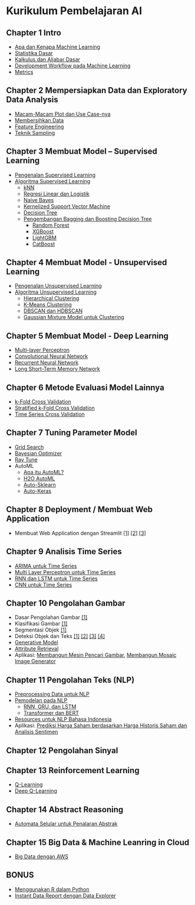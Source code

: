 # Kurikulum Pembelajaran AI

## Chapter 1 Intro
+ [Apa dan Kenapa Machine Learning](#)
+ [Statistika Dasar](#)
+ [Kalkulus dan Aljabar Dasar](#)
+ [Development Workflow pada Machine Learning](#)
+ [Metrics](#)

## Chapter 2 Mempersiapkan Data dan Exploratory Data Analysis
+ [Macam-Macam Plot dan Use Case-nya](#)
+ [Membersihkan Data](#)
+ [Feature Engineering](#)
+ [Teknik Sampling](#)

## Chapter 3 Membuat Model – Supervised Learning
+ [Pengenalan Supervised Learning](#)
+ [Algoritma Supervised Learning](#)
  + [kNN](#)
  + [Regresi Linear dan Logistik](#)
  + [Naive Bayes](#)
  + [Kernelized Support Vector Machine](#)
  + [Decision Tree](#)
  + [Pengembangan Bagging dan Boosting Decision Tree](#)
    + [Random Forest](#)
    + [XGBoost](#)
    + [LightGBM](#)
    + [CatBoost](#)

## Chapter 4 Membuat Model - Unsupervised Learning
+ [Pengenalan Unsupervised Learning](#)
+ [Algoritma Unsupervised Learning](#)
  + [Hierarchical Clustering](#)
  + [K-Means Clustering](#)
  + [DBSCAN dan HDBSCAN](#)
  + [Gaussian Mixture Model untuk Clustering](#)

## Chapter 5 Membuat Model - Deep Learning
+ [Multi-layer Perceptron](#)
+ [Convolutional Neural Network](#)
+ [Recurrent Neural Network](#)
+ [Long Short-Term Memory Network](#)

## Chapter 6 Metode Evaluasi Model Lainnya
+ [k-Fold Cross Validation](#)
+ [Stratified k-Fold Cross Validation](#)
+ [Time Series Cross Validation](#)

## Chapter 7 Tuning Parameter Model
+ [Grid Search](#)
+ [Bayesian Optimizer](#)
+ [Ray Tune](https://docs.ray.io/en/ray-0.3.1/tune.html)
+ AutoML
  + [Apa itu AutoML?](https://towardsdatascience.com/whats-auto-ml-b457d2710f9d)
  + [H2O AutoML](http://docs.h2o.ai/h2o/latest-stable/h2o-docs/automl.html)
  + [Auto-Sklearn](https://automl.github.io/auto-sklearn/master/)
  + [Auto-Keras](https://autokeras.com/)

## Chapter 8 Deployment / Membuat Web Application
+ Membuat Web Application dengan Streamlit [[1]](https://towardsdatascience.com/quickly-build-and-deploy-an-application-with-streamlit-988ca08c7e83) [[2]](https://towardsdatascience.com/streamlit-101-an-in-depth-introduction-fc8aad9492f2) [[3]](https://towardsdatascience.com/how-to-deploy-a-streamlit-app-using-an-amazon-free-ec2-instance-416a41f69dc3)

## Chapter 9 Analisis Time Series
+ [ARIMA untuk Time Series]()
+ [Multi Layer Perceptron untuk Time Series]()
+ [RNN dan LSTM untuk Time Series]()
+ [CNN untuk Time Series]()

## Chapter 10 Pengolahan Gambar
+ Dasar Pengolahan Gambar [[1]](https://piratefsh.github.io/image-processing-101/)
+ Klasifikasi Gambar [[1]](http://www.csre.iitb.ac.in/~avikb/GNR401/DIP/DIP_401_lecture_7.pdf)
+ Segmentasi Objek [[1]](https://arxiv.org/ftp/arxiv/papers/1707/1707.02051.pdf)
+ Deteksi Objek dan Teks [[1]](https://heartbeat.fritz.ai/introduction-to-basic-object-detection-algorithms-b77295a95a63?gi=8b32ac2b1e0e) [[2]](https://towardsdatascience.com/r-cnn-fast-r-cnn-faster-r-cnn-yolo-object-detection-algorithms-36d53571365e) [[3]](https://www.learnopencv.com/histogram-of-oriented-gradients/) [[4]](https://www.pyimagesearch.com/2018/11/12/yolo-object-detection-with-opencv/)
+ [Generative Model]()
+ [Attribute Retrieval]()
+ Aplikasi: [Membangun Mesin Pencari Gambar](https://www.pyimagesearch.com/2014/01/27/hobbits-and-histograms-a-how-to-guide-to-building-your-first-image-search-engine-in-python/), [Membangun Mosaic Image Generator](https://github.com/louisowen6/Mosaic_Image)

## Chapter 11 Pengolahan Teks (NLP)
+ [Preprocessing Data untuk NLP](https://github.com/JMLcommunity/Kurikulum-AI/blob/master/NLP/Preprocessing%20NLP.md)
+ [Pemodelan pada NLP](https://github.com/JMLcommunity/Kurikulum-AI/tree/master/NLP)
  + [RNN, GRU, dan LSTM](https://github.com/JMLcommunity/Kurikulum-AI/blob/master/NLP/RNN%2C%20GRU%2C%20LSTM.md)
  + [Transformer dan BERT](https://github.com/JMLcommunity/Kurikulum-AI/blob/master/NLP/BERT.md)
+ [Resources untuk NLP Bahasa Indonesia](https://github.com/louisowen6/NLP_bahasa_resources)
+ Aplikasi: [Prediksi Harga Saham berdasarkan Harga Historis Saham dan Analisis Sentimen](https://github.com/louisowen6/SENN)

## Chapter 12 Pengolahan Sinyal

## Chapter 13 Reinforcement Learning
+ [Q-Learning](https://github.com/JMLcommunity/Kurikulum-AI/blob/master/Reinforcement%20Learning/Q-Learning.md)
+ [Deep Q-Learning](https://github.com/JMLcommunity/Kurikulum-AI/blob/master/Reinforcement%20Learning/Deep%20Q-Learning.md)

## Chapter 14 Abstract Reasoning
+ [Automata Selular untuk Penalaran Abstrak](https://www.kaggle.com/arsenynerinovsky/cellular-automata-as-a-language-for-reasoning)

## Chapter 15 Big Data & Machine Leanring in Cloud
+ [Big Data dengan AWS](https://github.com/JMLcommunity/Kurikulum-AI/blob/master/Cloud/README_AWS.md)

## BONUS
+ [Menggunakan R dalam Python](https://github.com/louisowen6/RPy2)
+ [Instant Data Report dengan Data Explorer](https://github.com/louisowen6/Instant_Data_Report)
